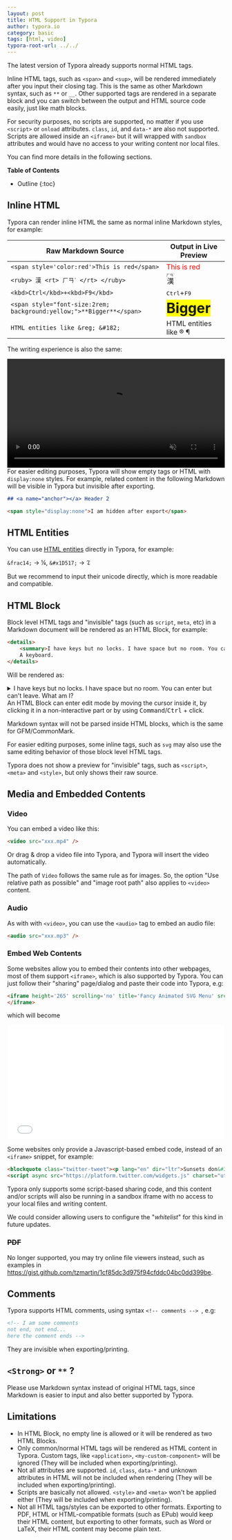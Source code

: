 ```yaml
---
layout: post
title: HTML Support in Typora
author: typora.io
category: basic
tags: [html, video]
typora-root-url: ../../
---
```


The latest version of Typora already supports normal HTML tags. 

Inline HTML tags, such as `<span>` and `<sup>`, will be rendered immediately after you input their closing tag. This is the same as other Markdown syntax, such as `**` or `__`. Other supported tags are rendered in a separate block and you can switch between the output and HTML source code easily, just like math blocks.

For security purposes, no scripts are supported, no matter if you use `<script>` or `onload` attributes. `class`, `id`, and `data-*` are also not supported. Scripts are allowed inside an `<iframe>` but it will wrapped with `sandbox` attributes and would have no access to your writing content nor local files.

You can find more details in the following sections.

**Table of Contents**

* Outline
{:toc}
## Inline HTML

Typora can render inline HTML the same as normal inline Markdown styles, for example: 

| Raw Markdown Source                                          | Output in Live Preview                                       |
| ------------------------------------------------------------ | ------------------------------------------------------------ |
| `<span style='color:red'>This is red</span>`                 | <span style='color:red'>This is red</span>                   |
| `<ruby> 漢 <rt> ㄏㄢˋ </rt> </ruby>`                         | <ruby> 漢 <rt> ㄏㄢˋ </rt> </ruby>                           |
| `<kbd>Ctrl</kbd>+<kbd>F9</kbd>`                              | <kbd>Ctrl</kbd>+<kbd>F9</kbd>                                |
| `<span style="font-size:2rem; background:yellow;">**Bigger**</span>` | <span style="font-size:2rem; background:yellow;">**Bigger**</span> |
| `HTML entities like &reg; &#182;`                            | HTML entities like &reg; &#182;                              |

The writing experience is also the same:

<video src="/media/html/inline HTML.mp4" style="width:100%;height:auto;" autoplay loop preload muted></video>
For easier editing purposes, Typora will show empty tags or HTML with `display:none` styles. For example, related content in the following Markdown will be visible in Typora but invisible after exporting.

```markdown
## <a name="anchor"></a> Header 2

<span style="display:none">I am hidden after export</span>
```

## HTML Entities

You can use [HTML entities](https://www.w3schools.com/html/html_entities.asp) directly in Typora, for example:

`&frac14;` → &frac14;, `&#x1D517;` → &#x1D517; 

But we recommend to input their unicode directly, which is more readable and compatible. 

## HTML Block

Block level HTML tags and "invisible" tags (such as `script`, `meta`, etc) in a Markdown document will be rendered as an HTML Block, for example:

```html
<details>
    <summary>I have keys but no locks. I have space but no room. You can enter but can't leave. What am I?</summary>
    A keyboard.
</details>
```

Will be rendered as:

<details>
    <summary>I have keys but no locks. I have space but no room. You can enter but can't leave. What am I?</summary>
    A keyboard.
</details>
An HTML Block can enter edit mode by moving the cursor inside it, by clicking it in a non-interactive part or by using <kbd>Command</kbd>/<kbd>Ctrl</kbd> + click.

Markdown syntax will not be parsed inside HTML blocks, which is the same for GFM/CommonMark.

For easier editing purposes, some inline tags, such as `svg` may also use the same editing behavior of those block level HTML tags.

Typora does not show a preview for "invisible" tags, such as `<script>`, `<meta>` and `<style>`, but only shows their raw source.

## Media and Embedded Contents

### Video

You can embed a video like this:

```Markdown
<video src="xxx.mp4" />
```

Or drag & drop a video file into Typora, and Typora will insert the video automatically.

The path of `Video` follows the same rule as for images. So, the option "Use relative path as possible" and "image root path" also applies to `<video>` content.

### Audio

As with with `<video>`, you can use the `<audio>` tag to embed an audio file:

```markdown
<audio src="xxx.mp3" />
```

### Embed Web Contents

Some websites allow you to embed their contents into other webpages, most of them support `<iframe>`, which is also supported by Typora. You can just follow their "sharing" page/dialog and paste their code into Typora, e.g:

```markdown
<iframe height='265' scrolling='no' title='Fancy Animated SVG Menu' src='//codepen.io/jeangontijo/embed/OxVywj/?height=265&theme-id=0&default-tab=css,result&embed-version=2' frameborder='no' allowtransparency='true' allowfullscreen='true' style='width: 100%;'>See the Pen <a href='https://codepen.io/jeangontijo/pen/OxVywj/'>Fancy Animated SVG Menu</a> by Jean Gontijo (<a href='https://codepen.io/jeangontijo'>@jeangontijo</a>) on <a href='https://codepen.io'>CodePen</a>.
</iframe>
```

which will become

<iframe height='265' scrolling='no' title='Fancy Animated SVG Menu' src='//codepen.io/jeangontijo/embed/OxVywj/?height=265&theme-id=0&default-tab=css,result&embed-version=2' frameborder='no' allowtransparency='true' allowfullscreen='true' style='width: 100%;'>See the Pen <a href='https://codepen.io/jeangontijo/pen/OxVywj/'>Fancy Animated SVG Menu</a> by Jean Gontijo (<a href='https://codepen.io/jeangontijo'>@jeangontijo</a>) on <a href='https://codepen.io'>CodePen</a>.
</iframe>

Some websites only provide a Javascript-based embed code, instead of an `<iframe>` snippet, for example:

```markdown
<blockquote class="twitter-tweet"><p lang="en" dir="ltr">Sunsets don&#39;t get much better than this one over <a href="https://twitter.com/GrandTetonNPS?ref_src=twsrc%5Etfw">@GrandTetonNPS</a>. <a href="https://twitter.com/hashtag/nature?src=hash&amp;ref_src=twsrc%5Etfw">#nature</a> <a href="https://twitter.com/hashtag/sunset?src=hash&amp;ref_src=twsrc%5Etfw">#sunset</a> <a href="http://t.co/YuKy2rcjyU">pic.twitter.com/YuKy2rcjyU</a></p>&mdash; US Department of the Interior (@Interior) <a href="https://twitter.com/Interior/status/463440424141459456?ref_src=twsrc%5Etfw">May 5, 2014</a></blockquote>
<script async src="https://platform.twitter.com/widgets.js" charset="utf-8"></script>
```

Typora only supports some script-based sharing code, and this content and/or scripts will also be running in a sandbox iframe with no access to your local files and writing content.

We could consider allowing users to configure the "*whitelist*" for this kind in future updates.

### <del>PDF</del>

No longer supported, you may try online file viewers instead, such as examples in https://gist.github.com/tzmartin/1cf85dc3d975f94cfddc04bc0dd399be.

## Comments

Typora supports HTML comments, using syntax `<!-- comments --> `, e.g:

```markdown
<!-- I am some comments
not end, not end...
here the comment ends -->
```

They are invisible when exporting/printing.

## `<Strong>` or `**` ?

Please use Markdown syntax instead of original HTML tags, since Markdown is easier to input and also better supported by Typora. 

## Limitations

- In HTML Block, no empty line is allowed or it will be rendered as two HTML Blocks.
- Only common/normal HTML tags will be rendered as HTML content in Typora. Custom tags, like `<application>`, `<my-custom-component>` will be ignored (They will be included when exporting/printing).
- Not all attributes are supported. `id`, `class`, `data-*` and unknown attributes in HTML will not be included when rendering (They will be included when exporting/printing).
- Scripts are basically not allowed. `<style>` and `<meta>` won't be applied either (They will be included when exporting/printing).
- Not all HTML tags/styles can be exported to other formats. Exporting to PDF, HTML or HTML-compatible formats (such as EPub) would keep their HTML content, but exporting to other formats, such as Word or LaTeX, their HTML content may become plain text.
